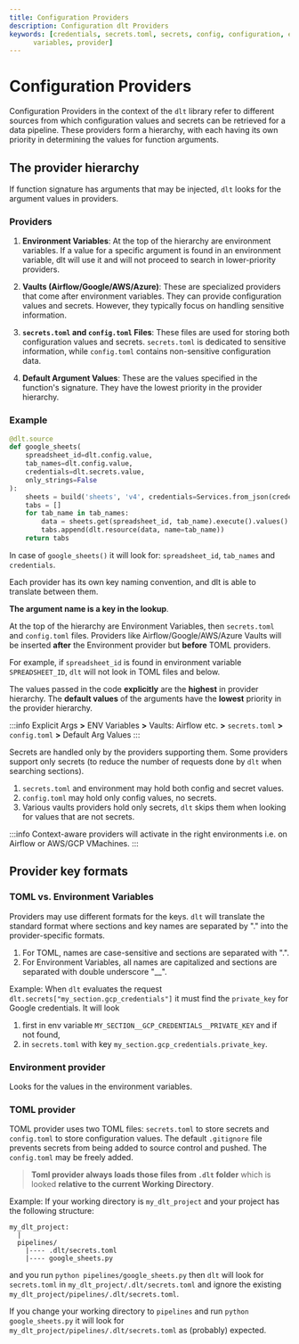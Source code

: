 ```yaml
---
title: Configuration Providers
description: Configuration dlt Providers
keywords: [credentials, secrets.toml, secrets, config, configuration, environment
      variables, provider]
---
```


# Configuration Providers


Configuration Providers in the context of the `dlt` library
refer to different sources from which configuration values
and secrets can be retrieved for a data pipeline.
These providers form a hierarchy, with each having its own
priority in determining the values for function arguments.

## The provider hierarchy

If function signature has arguments that may be injected, `dlt` looks for the argument values in
providers.

### Providers

1. **Environment Variables**: At the top of the hierarchy are environment variables.
   If a value for a specific argument is found in an environment variable,
   dlt will use it and will not proceed to search in lower-priority providers.

2. **Vaults (Airflow/Google/AWS/Azure)**: These are specialized providers that come
   after environment variables. They can provide configuration values and secrets.
   However, they typically focus on handling sensitive information.

3. **`secrets.toml` and `config.toml` Files**: These files are used for storing both
   configuration values and secrets. `secrets.toml` is dedicated to sensitive information,
   while `config.toml` contains non-sensitive configuration data.

4. **Default Argument Values**: These are the values specified in the function's signature.
   They have the lowest priority in the provider hierarchy.

### Example

```python
@dlt.source
def google_sheets(
    spreadsheet_id=dlt.config.value,
    tab_names=dlt.config.value,
    credentials=dlt.secrets.value,
    only_strings=False
):
    sheets = build('sheets', 'v4', credentials=Services.from_json(credentials))
    tabs = []
    for tab_name in tab_names:
        data = sheets.get(spreadsheet_id, tab_name).execute().values()
        tabs.append(dlt.resource(data, name=tab_name))
    return tabs
```

In case of `google_sheets()` it will look
for: `spreadsheet_id`, `tab_names` and `credentials`.

Each provider has its own key naming convention, and dlt is able to translate between them.

**The argument name is a key in the lookup**.

At the top of the hierarchy are Environment Variables, then `secrets.toml` and
`config.toml` files. Providers like Airflow/Google/AWS/Azure Vaults will be inserted **after** the Environment
provider but **before** TOML providers.

For example, if `spreadsheet_id` is found in environment variable `SPREADSHEET_ID`, `dlt` will not look in TOML files
and below.

The values passed in the code **explicitly** are the **highest** in provider hierarchy. The **default values**
of the arguments have the **lowest** priority in the provider hierarchy.

:::info
Explicit Args **>** ENV Variables **>** Vaults: Airflow etc. **>** `secrets.toml` **>** `config.toml` **>** Default Arg Values
:::

Secrets are handled only by the providers supporting them. Some providers support only
secrets (to reduce the number of requests done by `dlt` when searching sections).

1. `secrets.toml` and environment may hold both config and secret values.
1. `config.toml` may hold only config values, no secrets.
1. Various vaults providers hold only secrets, `dlt` skips them when looking for values that are not
   secrets.

:::info
Context-aware providers will activate in the right environments i.e. on Airflow or AWS/GCP VMachines.
:::

## Provider key formats

### TOML vs. Environment Variables

Providers may use different formats for the keys. `dlt` will translate the standard format where
sections and key names are separated by "." into the provider-specific formats.

1. For TOML, names are case-sensitive and sections are separated with ".".
1. For Environment Variables, all names are capitalized and sections are separated with double
   underscore "__".

Example: When `dlt` evaluates the request `dlt.secrets["my_section.gcp_credentials"]` it must find
the `private_key` for Google credentials. It will look

1. first in env variable `MY_SECTION__GCP_CREDENTIALS__PRIVATE_KEY` and if not found,
1. in `secrets.toml` with key `my_section.gcp_credentials.private_key`.

### Environment provider

Looks for the values in the environment variables.

### TOML provider

TOML provider uses two TOML files: `secrets.toml` to store secrets and `config.toml` to store
configuration values. The default `.gitignore` file prevents secrets from being added to source
control and pushed. The `config.toml` may be freely added.

> **Toml provider always loads those files from `.dlt` folder** which is looked **relative to the
> current Working Directory**.

Example: If your working directory is `my_dlt_project` and your project has the following structure:

```
my_dlt_project:
  |
  pipelines/
    |---- .dlt/secrets.toml
    |---- google_sheets.py
```

and you run `python pipelines/google_sheets.py` then `dlt` will look for `secrets.toml` in
`my_dlt_project/.dlt/secrets.toml` and ignore the existing
`my_dlt_project/pipelines/.dlt/secrets.toml`.

If you change your working directory to `pipelines` and run `python google_sheets.py` it will look for
`my_dlt_project/pipelines/.dlt/secrets.toml` as (probably) expected.